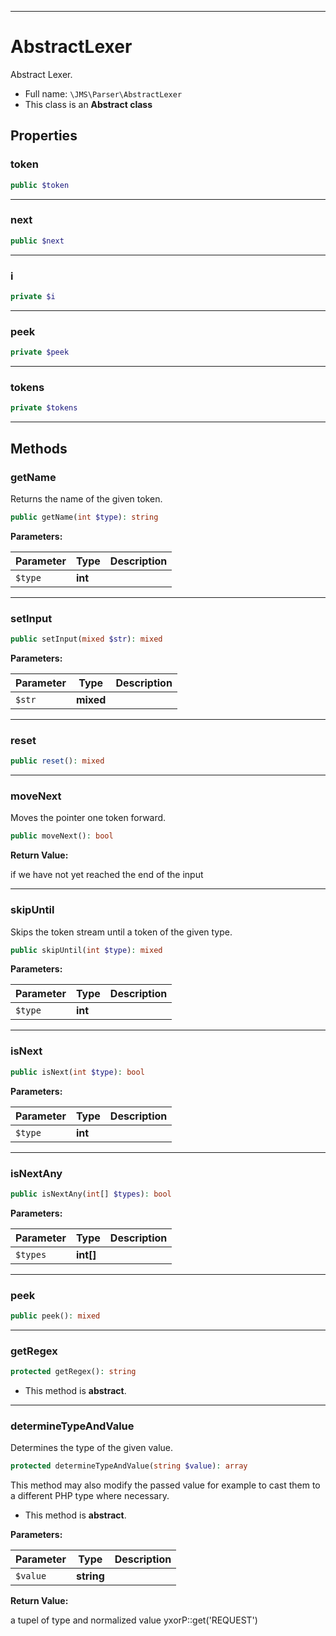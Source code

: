 ***

# AbstractLexer

Abstract Lexer.

* Full name: `\JMS\Parser\AbstractLexer`
* This class is an **Abstract class**

## Properties

### token

```php
public $token
```

***

### next

```php
public $next
```

***

### i

```php
private $i
```

***

### peek

```php
private $peek
```

***

### tokens

```php
private $tokens
```

***

## Methods

### getName

Returns the name of the given token.

```php
public getName(int $type): string
```

**Parameters:**

| Parameter | Type | Description |
|-----------|------|-------------|
| `$type` | **int** |  |

***

### setInput

```php
public setInput(mixed $str): mixed
```

**Parameters:**

| Parameter | Type | Description |
|-----------|------|-------------|
| `$str` | **mixed** |  |

***

### reset

```php
public reset(): mixed
```

***

### moveNext

Moves the pointer one token forward.

```php
public moveNext(): bool
```

**Return Value:**

if we have not yet reached the end of the input



***

### skipUntil

Skips the token stream until a token of the given type.

```php
public skipUntil(int $type): mixed
```

**Parameters:**

| Parameter | Type | Description |
|-----------|------|-------------|
| `$type` | **int** |  |

***

### isNext

```php
public isNext(int $type): bool
```

**Parameters:**

| Parameter | Type | Description |
|-----------|------|-------------|
| `$type` | **int** |  |

***

### isNextAny

```php
public isNextAny(int[] $types): bool
```

**Parameters:**

| Parameter | Type | Description |
|-----------|------|-------------|
| `$types` | **int[]** |  |

***

### peek

```php
public peek(): mixed
```

***

### getRegex

```php
protected getRegex(): string
```

* This method is **abstract**.

***

### determineTypeAndValue

Determines the type of the given value.

```php
protected determineTypeAndValue(string $value): array
```

This method may also modify the passed value for example to cast them to a different PHP type where necessary.

* This method is **abstract**.

**Parameters:**

| Parameter | Type | Description |
|-----------|------|-------------|
| `$value` | **string** |  |

**Return Value:**

a tupel of type and normalized value yxorP::get('REQUEST')

